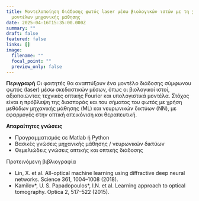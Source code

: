 ```yaml
---
title: Μοντελοποίηση διάδοσης φωτός laser μέσω βιολογικών ιστών με τη χρήση
  μοντέλων μηχανικής μάθησης
date: 2025-04-16T15:35:00.000Z
summary: ""
draft: false
featured: false
links: []
image:
  filename: ""
  focal_point: ""
  preview_only: false
---
```

**Περιγραφή**
Οι φοιτητές θα αναπτύξουν ένα μοντέλο διάδοσης σύμφωνου φωτός (laser) μέσω σκεδαστικών μέσων, όπως οι βιολογικοί ιστοί, αξιοποιώντας τεχνικές οπτικής Fourier και υπολογιστικά μοντέλα. Στόχος είναι η πρόβλεψη της διασποράς και του σήματος του φωτός με χρήση μεθόδων μηχανικής μάθησης (ML) και νευρωνικών δικτύων (NN), με εφαρμογές στην οπτική απεικόνιση και θεραπευτική.

**Απαραίτητες γνώσεις**

* Προγραμματισμός σε Matlab ή Python
* Βασικές γνώσεις μηχανικής μάθησης / νευρωνικών δικτύων
* Θεμελιώδεις γνώσεις οπτικής και οπτικής διάδοσης

Προτεινόμενη βιβλιογραφία 
* Lin, X. et al. All-optical machine learning using diffractive deep neural networks. Science 361, 1004–1008 (2018).
* Kamilov*, U. S. Papadopoulos*, I.N. et al. Learning approach to optical tomography. Optica 2, 517–522 (2015).
